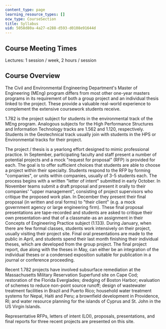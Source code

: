 ```yaml
---
content_type: page
learning_resource_types: []
ocw_type: CourseSection
title: Syllabus
uid: 5058d80a-4a27-e288-d593-d0108e91644d
---
```


Course Meeting Times
--------------------

Lectures: 1 session / week, 2 hours / session

Course Overview
---------------

The Civil and Environmental Engineering Department's Master of Engineering (MEng) program differs from most other one-year masters programs in its requirement of both a group project and an individual thesis linked to the project. These provide a valuable real-world experience to complement the extensive coursework students receive.

1.782 is the project subject for students in the environmental track of the MEng program. Analogous subjects for the High Performance Structures and Information Technology tracks are 1.562 and 1.120, respectively. Students in the Geotechnical track usually join with students in the HPS or Environmental tracks for their project.

The project / thesis is a yearlong effort designed to mimic professional practice. In September, participating faculty and staff present a number of potential projects and a mock "request for proposal" (RFP) is provided for each. The goal is to offer sufficient choices that students are able to choose a project within their specialty. Students respond to the RFP by forming "companies", or units within companies, usually of 3-5 students each. The process begins with a written "letter of intent" submitted in early October. In November teams submit a draft proposal and present it orally to their companies' "upper management", consisting of project supervisors who critique the proposed work plan. In December they present their final proposal (in written and oral forms) to "their client" (e.g. a mock government agency or large engineering firm). These final proposal presentations are tape-recorded and students are asked to critique their own presentation-and that of a classmate-as an assignment in their Concepts of Engineering Practice subject (1.133). During January, when there are few formal classes, students work intensively on their project, usually visiting their project site. Final oral presentations are made to the public in April, and students spend their last month finishing their individual theses, which are developed from the group project. The final project report, due along with the theses in May, can either be an integration of the individual theses or a condensed exposition suitable for publication in a journal or conference proceeding.

Recent 1.782 projects have involved subsurface remediation at the Massachusetts Military Reservation Superfund site on Cape Cod; restoration of the Florida Everglades; dredging of Boston Harbor; evaluation of schemes to reduce non-point source runoff; design of wastewater treatment facilities in Brazil and Puerto Rico; household water treatment systems for Nepal, Haiti and Peru; a brownfield development in Providence, RI; and water resource planning for the islands of Cyprus and St. John in the US Virgin Islands.

Representative RFPs, letters of intent (LOI), proposals, presentations, and final reports for three recent projects are presented on this site.